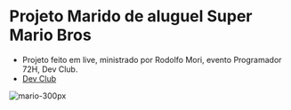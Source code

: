 # Projeto Marido de aluguel Super Mario Bros
* Projeto feito em live, ministrado por Rodolfo Mori, evento Programador 72H, Dev Club.
* [Dev Club](https://rodolfomori.com.br/devclub/)

 ![mario-300px](https://github.com/DUG1914/Ola-Mundo/assets/112041088/9819af27-e7e7-4d63-af50-0eb1e38a4709)

